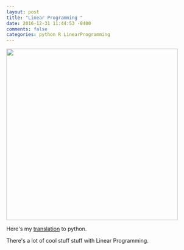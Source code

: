 ```yaml
---
layout: post
title: "Linear Programming "
date: 2016-12-31 11:44:53 -0400
comments: false
categories: python R LinearProgramming
---
```


<img src="https://storage.googleapis.com/montco-stats/imagesUploaded/Screenshot2016-12-3111.46.10.png" width="450">

Here's my [translation](https://www.kaggle.com/mchirico/d/mchirico/montcoalert/linear-programming) to python.

There's a lot of cool stuff stuff with Linear Programming.

<script src="https://gist.github.com/mchirico/8842b72b86df212f5e2431e3ab073fa8.js"></script>

<!--  Enter text below, if you want -->
